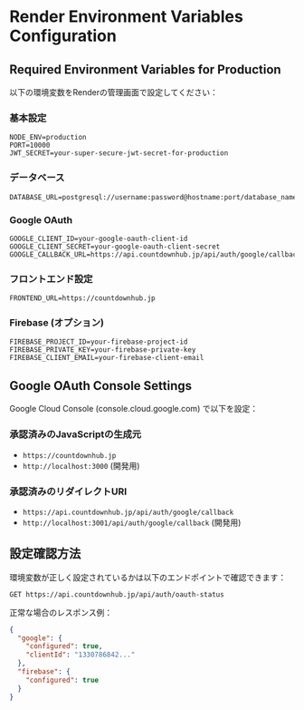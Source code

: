 # Render Environment Variables Configuration

## Required Environment Variables for Production

以下の環境変数をRenderの管理画面で設定してください：

### 基本設定
```
NODE_ENV=production
PORT=10000
JWT_SECRET=your-super-secure-jwt-secret-for-production
```

### データベース
```
DATABASE_URL=postgresql://username:password@hostname:port/database_name
```

### Google OAuth
```
GOOGLE_CLIENT_ID=your-google-oauth-client-id
GOOGLE_CLIENT_SECRET=your-google-oauth-client-secret
GOOGLE_CALLBACK_URL=https://api.countdownhub.jp/api/auth/google/callback
```

### フロントエンド設定
```
FRONTEND_URL=https://countdownhub.jp
```

### Firebase (オプション)
```
FIREBASE_PROJECT_ID=your-firebase-project-id
FIREBASE_PRIVATE_KEY=your-firebase-private-key
FIREBASE_CLIENT_EMAIL=your-firebase-client-email
```

## Google OAuth Console Settings

Google Cloud Console (console.cloud.google.com) で以下を設定：

### 承認済みのJavaScriptの生成元
- `https://countdownhub.jp`
- `http://localhost:3000` (開発用)

### 承認済みのリダイレクトURI
- `https://api.countdownhub.jp/api/auth/google/callback`
- `http://localhost:3001/api/auth/google/callback` (開発用)

## 設定確認方法

環境変数が正しく設定されているかは以下のエンドポイントで確認できます：
```
GET https://api.countdownhub.jp/api/auth/oauth-status
```

正常な場合のレスポンス例：
```json
{
  "google": {
    "configured": true,
    "clientId": "1330786842..."
  },
  "firebase": {
    "configured": true
  }
}
```